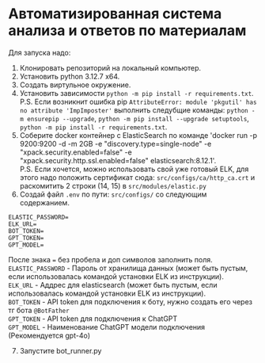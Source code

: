 # Автоматизированная система анализа и ответов по материалам

Для запуска надо:

1) Клонировать репозиторий на локальный компьютер.
2) Установить python 3.12.7 x64.
3) Создать виртульное окружение.
4) Установить зависимости `python -m pip install -r requirements.txt`.
<br>P.S. Если возникнит ошибка pip `AttributeError: module 'pkgutil' has no attribute 'ImpImposter'` выполнить следубщие команды: `python -m ensurepip --upgrade`, `python -m pip install --upgrade setuptools`, `python -m pip install -r requirements.txt`.
5) Соберите docker контейнер с ElasticSearch по команде 'docker run -p 9200:9200 -d -m 2GB -e "discovery.type=single-node" -e "xpack.security.enabled=false" -e "xpack.security.http.ssl.enabled=false" elasticsearch:8.12.1'.
<br>P.S. Если хочется, можно использовать свой уже готовый ELK, для этого надо положить сертификат сюда: `src/configs/ca/http_ca.crt` и раскомитить 2 строки (14, 15) в `src/modules/elastic.py` 
6) Создай файл `.env` по пути: `src/configs/` со следующим содержанием.

  <code>ELASTIC_PASSWORD=</code><br />
  <code>ELK_URL=</code><br />
  <code>BOT_TOKEN=</code><br />
  <code>GPT_TOKEN=</code><br />
  <code>GPT_MODEL=</code><br />

После знака `=` без пробела и доп символов заполнить поля.<br>
`ELASTIC_PASSWORD` - Пароль от хранилища данных (может быть пустым, если использовалась командой установки ELK из инструкции).<br>
`ELK_URL` - Аддрес для elasticsearch (может быть пустым, если использовалась командой установки ELK из инструкции).<br>
`BOT_TOKEN` - API token для подключения к боту, нужно создать его через тг бота `@BotFather`<br>
`GPT_TOKEN` - API token для подключения к ChatGPT<br>
`GPT_MODEL` - Наименование ChatGPT модели подключения (Рекомендуется gpt-4o)<br>
  
7) Запустите bot_runner.py
